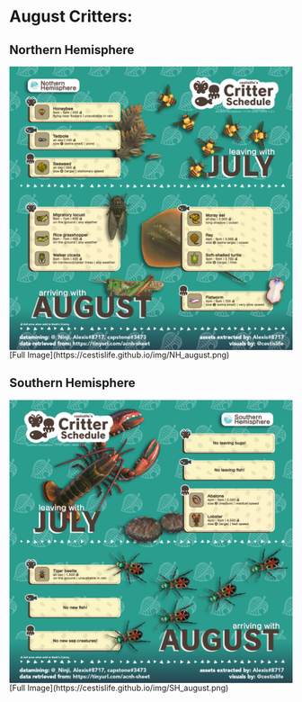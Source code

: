 # August Critters:
## Northern Hemisphere
<img src="img/NH_august.png" alt="" width="1500" align="middle">
[Full Image](https://cestislife.github.io/img/NH_august.png)

## Southern Hemisphere
<img src="img/SH_august.png" alt="" width="1500" align="middle">
[Full Image](https://cestislife.github.io/img/SH_august.png)
